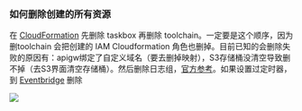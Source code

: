 
### 如何删除创建的所有资源
在 [CloudFormation][1] 先删除 taskbox 再删除 toolchain。一定要是这个顺序，因为删toolchain 会把创建的 IAM Cloudformation 角色也删掉。目前已知的会删除失败的原因有：apigw绑定了自定义域名（要去删掉映射），S3存储桶没清空导致删不掉（去S3界面清空存储桶）。然后删除日志组，[官方参考][2]。如果设置过定时器，到 [Eventbridge][3] 删除

![](img/deletestack.png)




[1]: https://ap-southeast-1.console.aws.amazon.com/cloudformation/home?region=ap-southeast-1#/stacks?filteringStatus=active&filteringText=&viewNested=true 'CloudFormation'
[2]: https://docs.aws.amazon.com/zh_cn/lambda/latest/dg/applications-tutorial.html#applications-tutorial-cleanup '清除资源'
[3]: https://ap-southeast-1.console.aws.amazon.com/scheduler/home?region=ap-southeast-1#/schedules '定时器列表'
